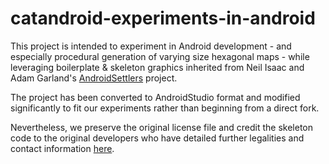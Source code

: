 # catandroid-experiments-in-android
This project is intended to experiment in Android development - and especially procedural generation of varying size hexagonal maps - 
while leveraging boilerplate & skeleton graphics inherited from Neil Isaac and Adam Garland's [AndroidSettlers](https://github.com/neilisaac/AndroidSettlers) project. 

The project has been converted to AndroidStudio format and modified significantly to fit our experiments rather than beginning from a direct fork.

Nevertheless, we preserve the original license file and credit the skeleton code to the original developers who have detailed further legalities
and contact information [here](https://github.com/neilisaac/AndroidSettlers).
